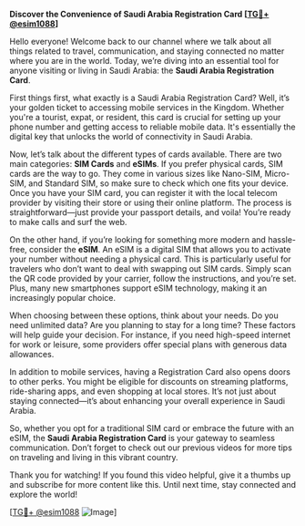 **Discover the Convenience of Saudi Arabia Registration Card [[TG💪+ @esim1088](https://t.me/s/esim1088)]**

Hello everyone! Welcome back to our channel where we talk about all things related to travel, communication, and staying connected no matter where you are in the world. Today, we’re diving into an essential tool for anyone visiting or living in Saudi Arabia: the **Saudi Arabia Registration Card**.

First things first, what exactly is a Saudi Arabia Registration Card? Well, it’s your golden ticket to accessing mobile services in the Kingdom. Whether you're a tourist, expat, or resident, this card is crucial for setting up your phone number and getting access to reliable mobile data. It's essentially the digital key that unlocks the world of connectivity in Saudi Arabia.

Now, let’s talk about the different types of cards available. There are two main categories: **SIM Cards** and **eSIMs**. If you prefer physical cards, SIM cards are the way to go. They come in various sizes like Nano-SIM, Micro-SIM, and Standard SIM, so make sure to check which one fits your device. Once you have your SIM card, you can register it with the local telecom provider by visiting their store or using their online platform. The process is straightforward—just provide your passport details, and voila! You’re ready to make calls and surf the web.

On the other hand, if you’re looking for something more modern and hassle-free, consider the **eSIM**. An eSIM is a digital SIM that allows you to activate your number without needing a physical card. This is particularly useful for travelers who don’t want to deal with swapping out SIM cards. Simply scan the QR code provided by your carrier, follow the instructions, and you’re set. Plus, many new smartphones support eSIM technology, making it an increasingly popular choice.

When choosing between these options, think about your needs. Do you need unlimited data? Are you planning to stay for a long time? These factors will help guide your decision. For instance, if you need high-speed internet for work or leisure, some providers offer special plans with generous data allowances.

In addition to mobile services, having a Registration Card also opens doors to other perks. You might be eligible for discounts on streaming platforms, ride-sharing apps, and even shopping at local stores. It’s not just about staying connected—it’s about enhancing your overall experience in Saudi Arabia.

So, whether you opt for a traditional SIM card or embrace the future with an eSIM, the **Saudi Arabia Registration Card** is your gateway to seamless communication. Don’t forget to check out our previous videos for more tips on traveling and living in this vibrant country.

Thank you for watching! If you found this video helpful, give it a thumbs up and subscribe for more content like this. Until next time, stay connected and explore the world!

[[TG💪+ @esim1088](https://t.me/s/esim1088) ![Image](https://i.postimg.cc/Y0z9fWf4/image.png)]